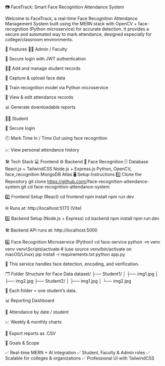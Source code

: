 📷 FaceTrack: Smart Face Recognition Attendance System

Welcome to FaceTrack, a real-time Face Recognition Attendance Management System built using the MERN stack with OpenCV + face-recognition (Python microservice) for accurate detection.
It provides a secure and automated way to mark attendance, designed especially for college/classroom environments.

🚀 Features
👩‍💼 Admin / Faculty

🔐 Secure login with JWT authentication

👨‍🎓 Add and manage student records

📸 Capture & upload face data

🧠 Train recognition model via Python microservice

📅 View & edit attendance records

📊 Generate downloadable reports

👨‍🎓 Student

🔐 Secure login

🕘 Mark Time In / Time Out using face recognition

📈 View personal attendance history

🛠️ Tech Stack
💻 Frontend	⚙️ Backend	🧠 Face Recognition	🗄️ Database
React.js + TailwindCSS	Node.js + Express.js	Python, OpenCV, face_recognition	MongoDB Atlas
🖥️ Setup Instructions
1️⃣ Clone the Repository
git clone https://github.com/<your-username>/face-recognition-attendance-system.git
cd face-recognition-attendance-system

2️⃣ Frontend Setup (React)
cd frontend
npm install
npm run dev


🌐 Runs at: http://localhost:5173 (Vite)

3️⃣ Backend Setup (Node.js + Express)
cd backend
npm install
npm run dev


🛠️ Backend API runs at: http://localhost:5000

4️⃣ Face Recognition Microservice (Python)
cd face-service
python -m venv venv
venv\Scripts\activate   # (use source venv/bin/activate on macOS/Linux)
pip install -r requirements.txt
python app.py


🔁 This service handles face detection, encoding, and verification.

🗂️ Folder Structure for Face Data
dataset/
├── Student1/
│   ├── img1.jpg
│   ├── img2.jpg
├── Student2/
│   ├── img1.jpg
│   └── img2.jpg


📸 Each folder = one student’s data.

📊 Reporting Dashboard

📆 Attendance by date / student

📈 Weekly & monthly charts

📂 Export reports as .CSV

🎯 Goals & Scope

✅ Real-time MERN + AI integration
✅ Student, Faculty & Admin roles
✅ Scalable for colleges & organizations
✅ Professional UI with TailwindCSS
